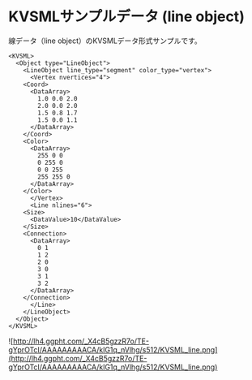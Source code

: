 # KVSMLサンプルデータ (line object) #

線データ（line object）のKVSMLデータ形式サンプルです。

```
<KVSML>
  <Object type="LineObject">
    <LineObject line_type="segment" color_type="vertex">
      <Vertex nvertices="4">
	<Coord>
	  <DataArray>
	    1.0 0.0 2.0
	    2.0 0.0 2.0
	    1.5 0.8 1.7
	    1.5 0.0 1.1
	  </DataArray>
	</Coord>
	<Color>
	  <DataArray>
	    255 0 0
	    0 255 0
	    0 0 255
	    255 255 0
	  </DataArray>
	</Color>
      </Vertex>
      <Line nlines="6">
	<Size>
	  <DataValue>10</DataValue>
	</Size>
	<Connection>
	  <DataArray>
	    0 1
	    1 2
	    2 0
	    3 0
	    3 1
	    3 2
	  </DataArray>
	</Connection>
      </Line>
    </LineObject>
  </Object>
</KVSML>
```

![http://lh4.ggpht.com/_X4cB5gzzR7o/TE-gYprOTcI/AAAAAAAAACA/klG1q_nVlhg/s512/KVSML_line.png](http://lh4.ggpht.com/_X4cB5gzzR7o/TE-gYprOTcI/AAAAAAAAACA/klG1q_nVlhg/s512/KVSML_line.png)
